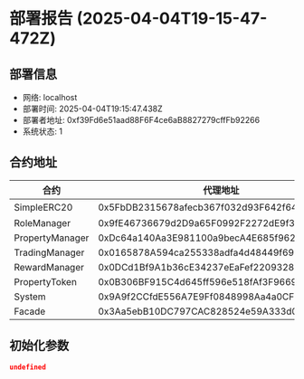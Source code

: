 # 部署报告 (2025-04-04T19-15-47-472Z)

## 部署信息
- 网络: localhost
- 部署时间: 2025-04-04T19:15:47.438Z
- 部署者地址: 0xf39Fd6e51aad88F6F4ce6aB8827279cffFb92266
- 系统状态: 1

## 合约地址

| 合约 | 代理地址 | 实现地址 |
|------|----------|----------|
| SimpleERC20 | 0x5FbDB2315678afecb367f032d93F642f64180aa3 | 非代理合约 |
| RoleManager | 0x9fE46736679d2D9a65F0992F2272dE9f3c7fa6e0 | 0xe7f1725E7734CE288F8367e1Bb143E90bb3F0512 |
| PropertyManager | 0xDc64a140Aa3E981100a9becA4E685f962f0cF6C9 | 0xCf7Ed3AccA5a467e9e704C703E8D87F634fB0Fc9 |
| TradingManager | 0x0165878A594ca255338adfa4d48449f69242Eb8F | 0x5FC8d32690cc91D4c39d9d3abcBD16989F875707 |
| RewardManager | 0x0DCd1Bf9A1b36cE34237eEaFef220932846BCD82 | 0xA51c1fc2f0D1a1b8494Ed1FE312d7C3a78Ed91C0 |
| PropertyToken | 0x0B306BF915C4d645ff596e518fAf3F9669b97016 | 0x9A676e781A523b5d0C0e43731313A708CB607508 |
| System | 0x9A9f2CCfdE556A7E9Ff0848998Aa4a0CFD8863AE | 0x959922bE3CAee4b8Cd9a407cc3ac1C251C2007B1 |
| Facade | 0x3Aa5ebB10DC797CAC828524e59A333d0A371443c | 0x68B1D87F95878fE05B998F19b66F4baba5De1aed |

## 初始化参数

```json
undefined
```
